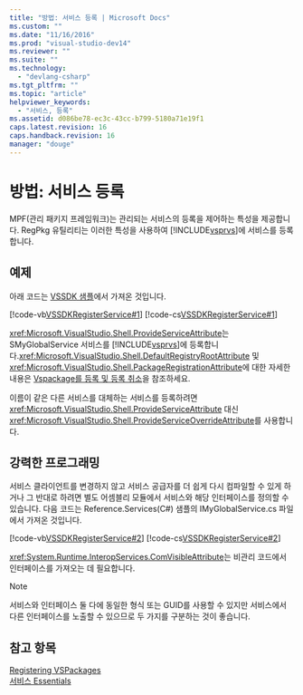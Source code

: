 ```yaml
---
title: "방법: 서비스 등록 | Microsoft Docs"
ms.custom: ""
ms.date: "11/16/2016"
ms.prod: "visual-studio-dev14"
ms.reviewer: ""
ms.suite: ""
ms.technology: 
  - "devlang-csharp"
ms.tgt_pltfrm: ""
ms.topic: "article"
helpviewer_keywords: 
  - "서비스, 등록"
ms.assetid: d086be78-ec3c-43cc-b799-5180a71e19f1
caps.latest.revision: 16
caps.handback.revision: 16
manager: "douge"
---
```

# 방법: 서비스 등록
MPF\(관리 패키지 프레임워크\)는 관리되는 서비스의 등록을 제어하는 특성을 제공합니다. RegPkg 유틸리티는 이러한 특성을 사용하여 [!INCLUDE[vsprvs](../assembler/masm/includes/vsprvs_md.md)]에 서비스를 등록합니다.  
  
## 예제  
 아래 코드는 [VSSDK 샘플](../misc/vssdk-samples.md)에서 가져온 것입니다.  
  
 [!code-vb[VSSDKRegisterService#1](../misc/codesnippet/VisualBasic/how-to-register-a-service_1.vb)]
 [!code-cs[VSSDKRegisterService#1](../misc/codesnippet/CSharp/how-to-register-a-service_1.cs)]  
  
 <xref:Microsoft.VisualStudio.Shell.ProvideServiceAttribute>는 SMyGlobalService 서비스를 [!INCLUDE[vsprvs](../assembler/masm/includes/vsprvs_md.md)]에 등록합니다.<xref:Microsoft.VisualStudio.Shell.DefaultRegistryRootAttribute> 및 <xref:Microsoft.VisualStudio.Shell.PackageRegistrationAttribute>에 대한 자세한 내용은 [Vspackage를 등록 및 등록 취소](../Topic/Registering%20and%20Unregistering%20VSPackages.md)을 참조하세요.  
  
 이름이 같은 다른 서비스를 대체하는 서비스를 등록하려면 <xref:Microsoft.VisualStudio.Shell.ProvideServiceAttribute> 대신 <xref:Microsoft.VisualStudio.Shell.ProvideServiceOverrideAttribute>를 사용합니다.  
  
## 강력한 프로그래밍  
 서비스 클라이언트를 변경하지 않고 서비스 공급자를 더 쉽게 다시 컴파일할 수 있게 하거나 그 반대로 하려면 별도 어셈블리 모듈에서 서비스와 해당 인터페이스를 정의할 수 있습니다. 다음 코드는 Reference.Services\(C\#\) 샘플의 IMyGlobalService.cs 파일에서 가져온 것입니다.  
  
 [!code-vb[VSSDKRegisterService#2](../misc/codesnippet/VisualBasic/how-to-register-a-service_2.vb)]
 [!code-cs[VSSDKRegisterService#2](../misc/codesnippet/CSharp/how-to-register-a-service_2.cs)]  
  
 <xref:System.Runtime.InteropServices.ComVisibleAttribute>는 비관리 코드에서 인터페이스를 가져오는 데 필요합니다.  
  
> [!NOTE]
>  서비스와 인터페이스 둘 다에 동일한 형식 또는 GUID를 사용할 수 있지만 서비스에서 다른 인터페이스를 노출할 수 있으므로 두 가지를 구분하는 것이 좋습니다.  
  
## 참고 항목  
 [Registering VSPackages](http://msdn.microsoft.com/ko-kr/31e6050f-1457-4849-944a-a3c36b76f3dd)   
 [서비스 Essentials](../Topic/Service%20Essentials.md)